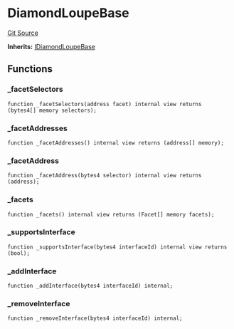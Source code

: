 # DiamondLoupeBase
[Git Source](https://github.com/capsign/protocol/blob/dfa6820124c5610a6bfa06329447dbae7c24bc0a/src/Diamonds/facets/loupe/DiamondLoupeBase.sol)

**Inherits:**
[IDiamondLoupeBase](/src/Diamonds/facets/loupe/IDiamondLoupe.sol/interface.IDiamondLoupeBase.md)


## Functions
### _facetSelectors


```solidity
function _facetSelectors(address facet) internal view returns (bytes4[] memory selectors);
```

### _facetAddresses


```solidity
function _facetAddresses() internal view returns (address[] memory);
```

### _facetAddress


```solidity
function _facetAddress(bytes4 selector) internal view returns (address);
```

### _facets


```solidity
function _facets() internal view returns (Facet[] memory facets);
```

### _supportsInterface


```solidity
function _supportsInterface(bytes4 interfaceId) internal view returns (bool);
```

### _addInterface


```solidity
function _addInterface(bytes4 interfaceId) internal;
```

### _removeInterface


```solidity
function _removeInterface(bytes4 interfaceId) internal;
```

